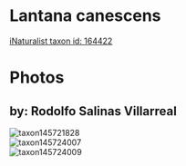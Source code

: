 
Lantana canescens
=================
  
[iNaturalist taxon id: 164422](https://www.inaturalist.org/taxa/164422)
# Photos

## by: Rodolfo Salinas Villarreal
  
![taxon145721828](https://inaturalist-open-data.s3.amazonaws.com/photos/156123780/medium.jpg)  
![taxon145724007](https://inaturalist-open-data.s3.amazonaws.com/photos/156126863/medium.jpg)  
![taxon145724009](https://inaturalist-open-data.s3.amazonaws.com/photos/156126869/medium.jpg)
